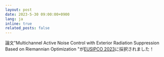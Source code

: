 ```yaml
---
layout: post
date: 2023-5-30 09:00:00+0900
lang: ja
inline: true
related_posts: false
---
```


論文"Multichannel Active Noise Control with Exterior Radiation Suppression Based on Riemannian Optimization
"が[EUSIPCO 2023](https://eusipco2023.org/)に採択されました！
